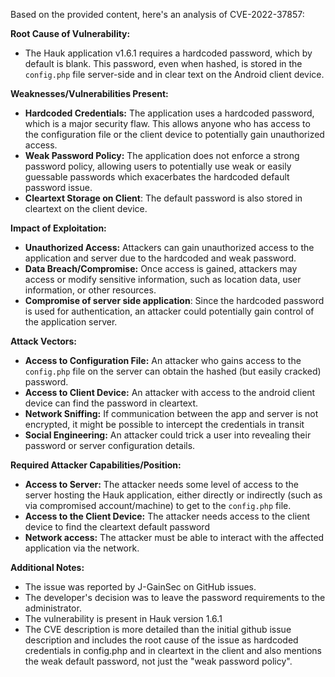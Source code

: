 Based on the provided content, here's an analysis of CVE-2022-37857:

**Root Cause of Vulnerability:**

*   The Hauk application v1.6.1 requires a hardcoded password, which by default is blank. This password, even when hashed, is stored in the `config.php` file server-side and in clear text on the Android client device.

**Weaknesses/Vulnerabilities Present:**

*   **Hardcoded Credentials:** The application uses a hardcoded password, which is a major security flaw. This allows anyone who has access to the configuration file or the client device to potentially gain unauthorized access.
*   **Weak Password Policy:**  The application does not enforce a strong password policy, allowing users to potentially use weak or easily guessable passwords which exacerbates the hardcoded default password issue.
*  **Cleartext Storage on Client**: The default password is also stored in cleartext on the client device.

**Impact of Exploitation:**

*   **Unauthorized Access:** Attackers can gain unauthorized access to the application and server due to the hardcoded and weak password.
*   **Data Breach/Compromise:** Once access is gained, attackers may access or modify sensitive information, such as location data, user information, or other resources.
* **Compromise of server side application**: Since the hardcoded password is used for authentication, an attacker could potentially gain control of the application server.

**Attack Vectors:**

*   **Access to Configuration File:** An attacker who gains access to the `config.php` file on the server can obtain the hashed (but easily cracked) password.
*   **Access to Client Device:** An attacker with access to the android client device can find the password in cleartext.
*   **Network Sniffing:** If communication between the app and server is not encrypted, it might be possible to intercept the credentials in transit
*   **Social Engineering:** An attacker could trick a user into revealing their password or server configuration details.

**Required Attacker Capabilities/Position:**

*   **Access to Server:** The attacker needs some level of access to the server hosting the Hauk application, either directly or indirectly (such as via compromised account/machine) to get to the `config.php` file.
*   **Access to the Client Device:** The attacker needs access to the client device to find the cleartext default password
*   **Network access:** The attacker must be able to interact with the affected application via the network.

**Additional Notes:**

*   The issue was reported by J-GainSec on GitHub issues.
*   The developer's decision was to leave the password requirements to the administrator.
*   The vulnerability is present in Hauk version 1.6.1
* The CVE description is more detailed than the initial github issue description and includes the root cause of the issue as hardcoded credentials in config.php and in cleartext in the client and also mentions the weak default password, not just the "weak password policy".